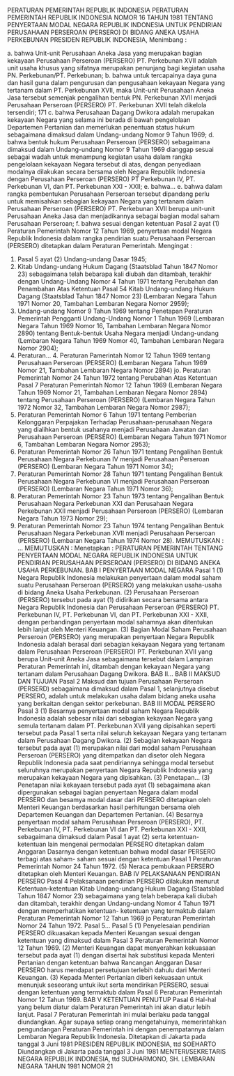  PERATURAN PEMERINTAH REPUBLIK INDONESIA PERATURAN PEMERINTAH REPUBLIK INDONESIA NOMOR 16 TAHUN 1981 TENTANG PENYERTAAN MODAL NEGARA REPUBLIK INDONESIA UNTUK PENDIRIAN PERUSAHAAN PERSEROAN (PERSERO) DI BIDANG ANEKA USAHA PERKEBUNAN PRESIDEN REPUBLIK INDONESIA,
Menimbang :

a. bahwa Unit-unit Perusahaan Aneka Jasa yang merupakan bagian kekayaan Perusahaan Perseroan (PERSERO) PT. Perkebunan XVII adalah unit usaha khusus yang sifatnya merupakan penunjang bagi kegiatan usaha PN. Perkebunan/PT. Perkebunan;
b. bahwa untuk tercapainya daya guna dan hasil guna dalam pengurusan dan pengusahaan kekayaan Negara yang tertanam dalam PT. Perkebunan XVII, maka Unit-unit Perusahaan Aneka Jasa tersebut semenjak pengalihan bentuk PN. Perkebunan XVII menjadi Perusahaan Perseroan (PERSERO) PT. Perkebunan XVII telah dikelola tersendiri; 171 c. bahwa Perusahaan Dagang Dwikora adalah merupakan kekayaan Negara yang selama ini berada di bawah pengelolaan Departemen Pertanian dan memerlukan penentuan status hukum sebagaimana dimaksud dalam Undang-undang Nomor 9 Tahun 1969;
d. bahwa bentuk hukum Perusahaan Perseroan (PERSERO) sebagaimana dimaksud dalam Undang-undang Nomor 9 Tahun 1969 dianggap sesuai sebagai wadah untuk menampung kegiatan usaha dalam rangka pengelolaan kekayaan Negara tersebut di atas, dengan penyediaan modalnya dilakukan secara bersama oleh Negara Republik Indonesia dengan Perusahaan Perseroan (PERSERO) PT Perkebunan IV, PT. Perkebunan VI, dan PT. Perkebunan XXI - XXII;
e. bahwa… e. bahwa dalam rangka pembentukan Perusahaan Perseroan tersebut dipandang perlu untuk memisahkan sebagian kekayaan Negara yang tertanam dalam Perusahaan Perseroan (PERSERO) PT. Perkebunan XVII berupa unit-unit Perusahaan Aneka Jasa dan menjadikannya sebagai bagian modal saham Perusahaan Perseroan;
f. bahwa sesuai dengan ketentuan Pasal 2 ayat (1) Peraturan Pemerintah Nomor 12 Tahun 1969, penyertaan modal Negara Republik Indonesia dalam rangka pendirian suatu Perusahaan Perseroan (PERSERO) ditetapkan dalam Peraturan Pemerintah.
Mengingat :

1. Pasal 5 ayat (2) Undang-undang Dasar 1945;
2. Kitab Undang-undang Hukum Dagang (Staatsblad Tahun 1847 Nomor 23) sebagaimana telah bebarapa kali diubah dan ditambah, terakhir dengan Undang-Undang Nomor 4 Tahun 1971 tentang Perubahan dan Penambahan Atas Ketentuan Pasal 54 Kitab Undang-undang Hukum Dagang (Staatsblad Tahun 1847 Nomor 23) (Lembaran Negara Tahun 1971 Nomor 20, Tambahan Lembaran Negara Nomor 2959);
3. Undang-undang Nomor 9 Tahun 1969 tentang Penetapan Peraturan Pemerintah Pengganti Undang-Undang Nomor 1 Tahun 1969 (Lembaran Negara Tahun 1969 Nomor 16, Tambahan Lembaran Negara Nomor 2890) tentang Bentuk-bentuk Usaha Negara menjadi Undang-undang (Lembaran Negara Tahun 1969 Nomor 40, Tambahan Lembaran Negara Nomor 2904);
4. Peraturan… 4. Peraturan Pamerintah Nomor 12 Tahun 1969 tentang Perusahaan Perseroan (PERSERO) (Lembaran Negara Tahun 1969 Nomor 21, Tambahan Lembaran Negara Nomor 2894) jo. Peraturan Pemerintah Nomor 24 Tahun 1972 tentang Perubahan Atas Ketentuan Pasal 7 Peraturan Pemerintah Nomor 12 Tahun 1969 (Lembaran Negara Tahun 1969 Nomor 21, Tambahan Lembaran Negara Nomor 2894) tentang Perusahaan Perseroan (PERSERO) (Lembaran Negara Tahun 1972 Nomor 32, Tambahan Lembaran Negara Nomor 2987);
5. Peraturan Pemerintah Nomor 6 Tahun 1971 tentang Pemberian Kelonggaran Perpajakan Terhadap Perusahaan-perusahaan Negara yang dialihkan bentuk usahanya menjadi Perusahaan Jawatan dan Perusahaan Perseroan (PERSERO) (Lembaran Negara Tahun 1971 Nomor 6, Tambahan Lembaran Negara Nomor 2953);
6. Peraturan Pemerintah Nomor 26 Tahun 1971 tentang Pengalihan Bentuk Perusahaan Negara Perkebunan IV menjadi Perusahaan Perseroan (PERSERO) (Lembaran Negara Tahun 1971 Nomor 34);
7. Peraturan Pemerintah Nomor 28 Tahun 1971 tentang Pengalihan Bentuk Perusahaan Negara Perkebunan VI menjadi Perusahaan Perseroan (PERSERO) (Lembaran Negara Tahun 1971 Nomor 36);
8. Peraturan Pemerintah Nomor 23 Tahun 1973 tentang Pengalihan Bentuk Perusahaan Negara Perkebunan XXI dan Perusahaan Negara Perkebunan XXII menjadi Perusahaan Perseroan (PERSERO) (Lembaran Negara Tahun 1973 Nomor 29);
9. Peraturan Pemerintah Nomor 23 Tahun 1974 tentang Pengalihan Bentuk Perusahaan Negara Perkebunan XVII menjadi Perusahaan Perseroan (PERSERO) (Lembaran Negara Tahun 1974 Nomor 28).
MEMUTUSKAN :
 …
MEMUTUSKAN :
 Menetapkan : PERATURAN PEMERINTAH TENTANG PENYERTAAN MODAL NEGARA REPUBLIK INDONESIA UNTUK PENDIRIAN PERUSAHAAN PERSEROAN (PERSERO) DI BIDANG ANEKA USAHA PERKEBUNAN.
BAB I PENYERTAAN MODAL NEGARA
Pasal 1
(1) Negara Republik Indonesia melakukan penyertaan dalam modal saham suatu Perusahaan Perseroan (PERSERO) yang melakukan usaha-usaha di bidang Aneka Usaha Perkebunan.
(2) Perusahaan Perseroan (PERSERO) tersebut pada ayat (1) didirikan secara bersama antara Negara Republik Indonesia dan Perusahaan Perseroan (PERSERO) PT. Perkebunan IV, PT. Perkebunan VI, dan PT. Perkebunan XXI - XXII, dengan perbandingan penyertaan modal sahamnya akan ditentukan lebih lanjut oleh Menteri Keuangan.
(3) Bagian Modal Saham Perusahaan Perseroan (PERSERO) yang merupakan penyertaan Negara Republik Indonesia adalah berasal dari sebagian kekayaan Negara yang tertanam dalam Perusahaan Perseroan (PERSERO) PT. Perkebunan XVII yang berupa Unit-unit Aneka Jasa sebagaimana tersebut dalam Lampiran Peraturan Pemerintah ini, ditambah dengan kekayaan Negara yang tertanam dalam Perusahaan Dagang Dwikora. BAB II…
BAB II MAKSUD DAN TUJUAN
Pasal 2
Maksud dan tujuan Perusahaan Perseroan (PERSERD) sebagaimana dimaksud dalam Pasal 1, selanjutnya disebut PERSERO, adalah untuk melakukan usaha dalam bidang aneka usaha yang berkaitan dengan sektor perkebunan.
BAB III MODAL PERSERO
Pasal 3
(1) Besarnya penyertaan modal saham Negara Republik Indonesia adalah sebesar nilai dari sebagian kekayaan Negara yang semula tertanam dalam PT. Perkebunan XVII yang dipisahkan seperti tersebut pada Pasal 1 serta nilai seluruh kekayaan Negara yang tertanam dalam Perusahaan Dagang Dwikora.
(2) Sebagian kekayaan Negara tersebut pada ayat (1) merupakan nilai dari modal saham Perusahaan Perseroan (PERSERO) yang ditempatkan dan disetor oleh Negara Republik Indonesia pada saat pendiriannya sehingga modal tersebut seluruhnya merupakan penyertaan Negara Republik Indonesia yang merupakan kekayaan Negara yang dipisahkan.
(3) Penetapan… (3) Penetapan nilai kekayaan tersebut pada ayat (1) sebagaimana akan dipergunakan sebagai bagian penyertaan Negara dalam modal PERSERO dan besamya modal dasar dari PERSERO ditetapkan oleh Menteri Keuangan berdasarkan hasil perhitungan bersama oleh Departemen Keuangan dan Departemen Pertanian.
(4) Besarnya penyertaan modal saham Perusahaan Perseroan (PERSERO), PT. Perkebunan IV, PT. Perkebunan VI dan PT. Perkebunan XXI - XXII, sebagaimana dimaksud dalam Pasal 1 ayat (2) serta ketentuan-ketentuan lain mengenai permodalan PERSERO ditetapkan dalam Anggaran Dasarnya dengan ketentuan bahwa modal dasar PERSERO terbagi atas saham- saham sesuai dengan ketentuan Pasal 1 Peraturan Pemerintah Nomor 24 Tahun 1972.
(5) Neraca pembukaan PERSERO ditetapkan oleh Menteri Keuangan.
BAB IV PELAKSANAAN PENDIRIAN PERSERO
Pasal 4
Pelaksanaan pendirian PERSERO dilakukan menurut Ketentuan-ketentuan Kitab Undang-undang Hukum Dagang (Staatsblad Tahun 1847 Nomor 23) sebagaimana yang telah beberapa kali diubah dan ditambah, terakhir dengan Undang-undang Nomor 4 Tahun 1971 dengan memperhatikan ketentuan- ketentuan yang termaktub dalam Peraturan Pemerintah Nomor 12 Tahun 1969 jo Peraturan Pemerintah Nomor 24 Tahun 1972. Pasal 5…
Pasal 5
(1) Penyelesaian pendirian PERSERO dikuasakan kepada Menteri Keuangan sesuai dengan ketentuan yang dimaksud dalam Pasal 3 Peraturan Pemerintah Nomor 12 Tahun 1969.
(2) Menteri Keuangan dapat menyerahkan kekuasaan tersebut pada ayat (1) dengan disertai hak substitusi kepada Menteri Pertanian dengan ketentuan bahwa Rancangan Anggaran Dasar PERSERO harus mendapat persetujuan terlebih dahulu dari Menteri Keuangan.
(3) Kepada Menteri Pertanian diberi kekuasaan untuk menunjuk seseorang untuk ikut serta mendirikan PERSERO, sesuai dengan ketentuan yang termaktub dalam Pasal 6 Peraturan Pemerintah Nomor 12 Tahun 1969.
BAB V KETENTUAN PENUTUP
Pasal 6
Hal-hal yang belum diatur dalam Peraturan Pemerintah ini akan diatur lebih lanjut.
Pasal 7
Peraturan Pemerintah ini mulai berlaku pada tanggal diundangkan. Agar supaya setiap orang mengetahuinya, memerintahkan pengundangan Peraturan Pemerintah ini dengan penempatannya dalam Lembaran Negara Republik Indonesia. Ditetapkan di Jakarta pada tanggal 3 Juni 1981 PRESIDEN REPUBLIK INDONESIA, ttd SOEHARTO Diundangkan di Jakarta pada tanggal 3 Juni 1981 MENTERI/SEKRETARIS NEGARA REPUBLIK INDONESIA, ttd SUDHARMONO, SH. LEMBARAN NEGARA TAHUN 1981 NOMOR 21